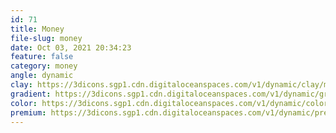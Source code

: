 ```yaml
---
id: 71
title: Money
file-slug: money
date: Oct 03, 2021 20:34:23
feature: false
category: money
angle: dynamic
clay: https://3dicons.sgp1.cdn.digitaloceanspaces.com/v1/dynamic/clay/money-dynamic-clay.png
gradient: https://3dicons.sgp1.cdn.digitaloceanspaces.com/v1/dynamic/gradient/money-dynamic-gradient.png
color: https://3dicons.sgp1.cdn.digitaloceanspaces.com/v1/dynamic/color/money-dynamic-color.png
premium: https://3dicons.sgp1.cdn.digitaloceanspaces.com/v1/dynamic/premium/money-dynamic-premium.png
---
```

